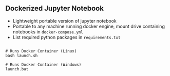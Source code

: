 ## Dockerized Jupyter Notebook
- Lightweight portable version of jupyter notebook
- Portable to any machine running docker engine, mount drive containing notebooks in ```docker-compose.yml```
- List required python packages in ```requirements.txt```

```

# Runs Docker Container (Linux)
bash launch.sh

# Runs Docker Container (Windows)
launch.bat

```
